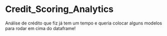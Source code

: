 # Credit_Scoring_Analytics
Análise de crédito que fiz já tem um tempo e queria colocar alguns modelos para rodar em cima do dataframe!
